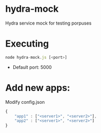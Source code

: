 hydra-mock
==========

Hydra service mock for testing porpuses

# Executing
```javascript
node hydra-mock.js [<port>]
```

* Default port: 5000

# Add new apps:

Modify config.json
```javascript
{
	"app1" : ["<server1>", "<server2>"],
	"app2" : ["<server1>", "<server2>"]
}
```
